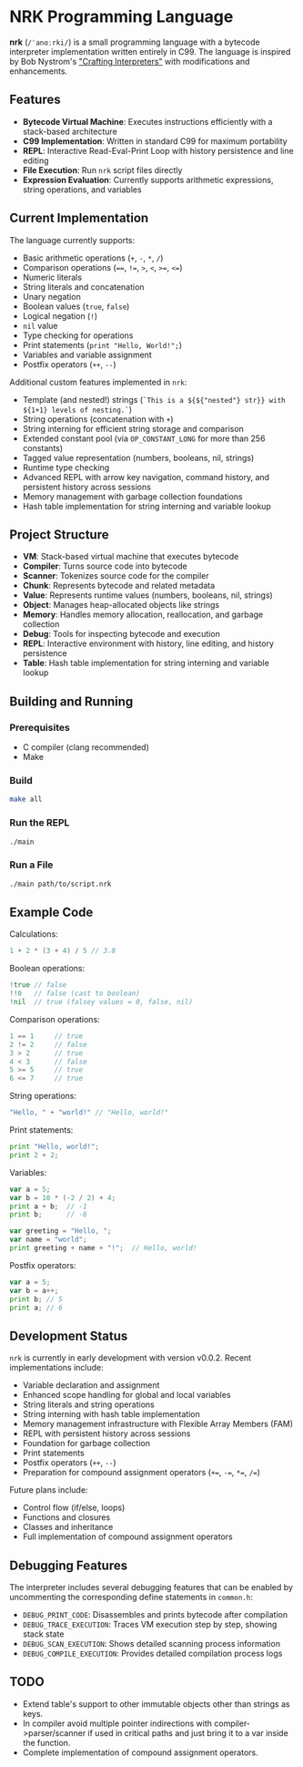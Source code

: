 # NRK Programming Language

**nrk** (`/ˈanɑːrki/`) is a small programming language with a bytecode interpreter implementation written entirely in C99.
The language is inspired by Bob Nystrom's ["Crafting Interpreters"](https://craftinginterpreters.com/) with modifications and enhancements.

## Features

- **Bytecode Virtual Machine**: Executes instructions efficiently with a stack-based architecture
- **C99 Implementation**: Written in standard C99 for maximum portability
- **REPL**: Interactive Read-Eval-Print Loop with history persistence and line editing
- **File Execution**: Run `nrk` script files directly
- **Expression Evaluation**: Currently supports arithmetic expressions, string operations, and variables

## Current Implementation

The language currently supports:

- Basic arithmetic operations (`+`, `-`, `*`, `/`)
- Comparison operations (`==`, `!=`, `>`, `<`, `>=`, `<=`)
- Numeric literals
- String literals and concatenation
- Unary negation
- Boolean values (`true`, `false`)
- Logical negation (`!`)
- `nil` value
- Type checking for operations
- Print statements (`print "Hello, World!";`)
- Variables and variable assignment
- Postfix operators (`++`, `--`)

Additional custom features implemented in `nrk`:

- Template (and nested!) strings (`` `This is a ${${"nested"} str}} with ${1+1} levels of nesting.` ``)
- String operations (concatenation with `+`)
- String interning for efficient string storage and comparison
- Extended constant pool (via `OP_CONSTANT_LONG` for more than 256 constants)
- Tagged value representation (numbers, booleans, nil, strings)
- Runtime type checking
- Advanced REPL with arrow key navigation, command history, and persistent history across sessions
- Memory management with garbage collection foundations
- Hash table implementation for string interning and variable lookup

## Project Structure

- **VM**: Stack-based virtual machine that executes bytecode
- **Compiler**: Turns source code into bytecode
- **Scanner**: Tokenizes source code for the compiler
- **Chunk**: Represents bytecode and related metadata
- **Value**: Represents runtime values (numbers, booleans, nil, strings)
- **Object**: Manages heap-allocated objects like strings
- **Memory**: Handles memory allocation, reallocation, and garbage collection
- **Debug**: Tools for inspecting bytecode and execution
- **REPL**: Interactive environment with history, line editing, and history persistence
- **Table**: Hash table implementation for string interning and variable lookup

## Building and Running

### Prerequisites

- C compiler (clang recommended)
- Make

### Build

```sh
make all
```

### Run the REPL

```sh
./main
```

### Run a File

```sh
./main path/to/script.nrk
```

## Example Code

Calculations:

```c
1 + 2 * (3 + 4) / 5 // 3.8
```

Boolean operations:

```go
!true // false
!!0   // false (cast to boolean)
!nil  // true (falsey values = 0, false, nil)
```

Comparison operations:

```go
1 == 1     // true
2 != 2     // false
3 > 2      // true
4 < 3      // false
5 >= 5     // true
6 <= 7     // true
```

String operations:

```go
"Hello, " + "world!" // "Hello, world!"
```

Print statements:

```go
print "Hello, world!";
print 2 + 2;
```

Variables:

```go
var a = 5;
var b = 10 * (-2 / 2) + 4;
print a + b;  // -1
print b;      // -6

var greeting = "Hello, ";
var name = "world";
print greeting + name + "!";  // Hello, world!
```

Postfix operators:

```go
var a = 5;
var b = a++;
print b; // 5
print a; // 6
```

## Development Status

`nrk` is currently in early development with version v0.0.2. Recent implementations include:

- Variable declaration and assignment
- Enhanced scope handling for global and local variables
- String literals and string operations
- String interning with hash table implementation
- Memory management infrastructure with Flexible Array Members (FAM)
- REPL with persistent history across sessions
- Foundation for garbage collection
- Print statements
- Postfix operators (`++`, `--`)
- Preparation for compound assignment operators (`+=`, `-=`, `*=`, `/=`)

Future plans include:

- Control flow (if/else, loops)
- Functions and closures
- Classes and inheritance
- Full implementation of compound assignment operators

## Debugging Features

The interpreter includes several debugging features that can be enabled by uncommenting the corresponding define statements in `common.h`:

- `DEBUG_PRINT_CODE`: Disassembles and prints bytecode after compilation
- `DEBUG_TRACE_EXECUTION`: Traces VM execution step by step, showing stack state
- `DEBUG_SCAN_EXECUTION`: Shows detailed scanning process information
- `DEBUG_COMPILE_EXECUTION`: Provides detailed compilation process logs

## TODO

- Extend table's support to other immutable objects other than strings as keys.
- In compiler avoid multiple pointer indirections with compiler->parser/scanner if used in critical paths and just bring it to a var inside the function.
- Complete implementation of compound assignment operators.
